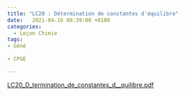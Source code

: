 ```yaml
---
title: "LC20 : Détermination de constantes d'équilibre"
date:   2021-04-16 08:39:00 +0100
categories:
  - Leçon Chimie
tags:
- Géné
 
- CPGE

---
```

[LC20_D_termination_de_constantes_d__quilibre.pdf](https://github.com/Didinette/Didinette.github.io/files/6644164/LC20_D_termination_de_constantes_d__quilibre.pdf)

